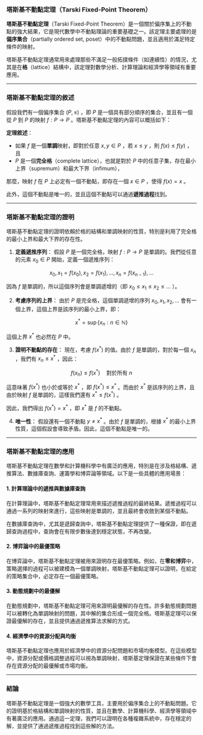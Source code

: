 ### **塔斯基不動點定理（Tarski Fixed-Point Theorem）**

**塔斯基不動點定理**（Tarski Fixed-Point Theorem）是一個關於偏序集上的不動點的強大結果，它是現代數學中不動點理論的重要基礎之一。該定理主要處理的是**偏序集合**（partially ordered set, poset）中的不動點問題，並且適用於滿足特定條件的映射。

塔斯基不動點定理通常用來處理那些不滿足一般拓撲條件（如連續性）的情況，尤其是在**格**（lattice）結構中，該定理對數學分析、計算理論和經濟學等領域有重要應用。

---

### **塔斯基不動點定理的敘述**

假設我們有一個偏序集合  $`(P, \leq)`$ ，即  $`P`$  是一個具有部分順序的集合，並且有一個從  $`P`$  到  $`P`$  的映射  $`f: P \to P`$ 。塔斯基不動點定理的內容可以概括如下：

**定理敘述**：
- 如果  $`f`$  是一個**單調**映射，即對於任意  $`x, y \in P`$ ，若  $`x \leq y`$ ，則  $`f(x) \leq f(y)`$ ，且
-  $`P`$  是一個**完全格**（complete lattice），也就是對於  $`P`$  中的任意子集，存在最小上界（supremum）和最大下界（infimum），

那麼，映射  $`f`$  在  $`P`$  上必定有一個不動點，即存在一個  $`x \in P`$ ，使得  $`f(x) = x`$ 。

此外，這個不動點是唯一的，並且這個不動點可以通過**遞推過程**找到。

---

### **塔斯基不動點定理的證明**

塔斯基不動點定理的證明依賴於格的結構和單調映射的性質，特別是利用了完全格的最小上界和最大下界的存在性。

1. **定義遞推序列**：
   假設  $`P`$  是一個完全格，映射  $`f: P \to P`$  是單調的。我們從任意的元素  $`x_0 \in P`$  開始，定義一個遞推序列：
   
```math
x_0, x_1 = f(x_0), x_2 = f(x_1), \dots, x_n = f(x_{n-1}), \dots
```

   因為  $`f`$  是單調的，所以這個序列會是單調遞增的（即  $`x_0 \leq x_1 \leq x_2 \leq \dots`$ ）。

2. **考慮序列的上界**：
   由於  $`P`$  是完全格，這個單調遞增的序列  $`x_0, x_1, x_2, \dots`$  會有一個上界，這個上界是該序列的最小上界，即：
   
```math
x^* = \sup \{x_n : n \in \mathbb{N}\}
```

   這個上界  $`x^*`$  也必然在  $`P`$  中。

3. **證明不動點的存在**：
   現在，考慮  $`f(x^*)`$  的值。由於  $`f`$  是單調的，對於每一個  $`x_n`$ ，我們有  $`x_n \leq x^*`$ ，因此：
   
```math
f(x_n) \leq f(x^*) \quad \text{對於所有} \ n
```

   這意味著  $`f(x^*)`$  也小於或等於  $`x^*`$ ，即  $`f(x^*) \leq x^*`$ 。而由於  $`x^*`$  是該序列的上界，且由於映射  $`f`$  是單調的，這樣我們還有  $`x^* \leq f(x^*)`$ 。

   因此，我們得出  $`f(x^*) = x^*`$ ，即  $`x^*`$  是  $`f`$  的不動點。

4. **唯一性**：
   假設還有一個不動點  $`y \neq x^*`$ 。由於  $`f`$  是單調的，根據  $`x^*`$  的最小上界性質，這個假設會導致矛盾。因此，這個不動點是唯一的。

---

### **塔斯基不動點定理的應用**

塔斯基不動點定理在數學和計算機科學中有廣泛的應用，特別是在涉及格結構、遞推算法、數據庫查詢、運籌學和博弈論等領域。以下是一些具體的應用場景：

#### **1. 計算理論中的遞推與數據庫查詢**

在計算理論中，塔斯基不動點定理常用來描述遞推過程的最終結果。遞推過程可以通過一系列的映射來進行，這些映射是單調的，並且最終會收斂到某個不動點。

在數據庫查詢中，尤其是遞歸查詢中，塔斯基不動點定理提供了一種保證，即在遞歸查詢過程中，查詢會在有限步數後達到穩定狀態，不再改變。

#### **2. 博弈論中的最優策略**

在博弈論中，塔斯基不動點定理被用來證明存在最優策略。例如，在**零和博弈**中，策略選擇的過程可以被建模為一個單調映射，塔斯基不動點定理可以證明，在給定的策略集合中，必定存在一個最優策略。

#### **3. 動態規劃中的最優解**

在動態規劃中，塔斯基不動點定理可用來證明最優解的存在性。許多動態規劃問題可以被轉化為單調映射的問題，其中解的集合形成一個完全格。塔斯基定理可以保證最優解的存在，並且提供通過遞推算法求解的方式。

#### **4. 經濟學中的資源分配與均衡**

塔斯基不動點定理也應用於經濟學中的資源分配問題和市場均衡模型。在這些模型中，資源分配或價格調整過程可以視為單調映射，塔斯基定理保證在某些條件下會存在資源分配的最優解或市場均衡。

---

### **結論**

塔斯基不動點定理是一個強大的數學工具，主要用於偏序集合上的不動點問題。它的證明基於格結構和單調映射的性質，並且在數學、計算機科學、經濟學等領域中有著廣泛的應用。通過這一定理，我們可以證明在各種複雜系統中，存在穩定的解，並提供了通過遞推過程找到這些解的方法。